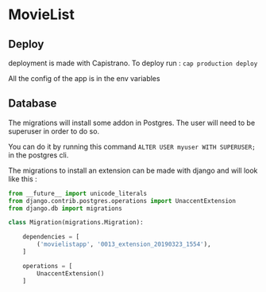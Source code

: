 # MovieList

## Deploy

deployment is made with Capistrano. To deploy run : `cap production deploy`

All the config of the app is in the env variables

## Database

The migrations will install some addon in Postgres. The user will need to be superuser in order to do so.

You can do it by running this command `ALTER USER myuser WITH SUPERUSER;` in the postgres cli.

The migrations to install an extension can be made with django and will look like this :

```python
from __future__ import unicode_literals
from django.contrib.postgres.operations import UnaccentExtension
from django.db import migrations

class Migration(migrations.Migration):

    dependencies = [
        ('movielistapp', '0013_extension_20190323_1554'),
    ]

    operations = [
        UnaccentExtension()
    ]
```
